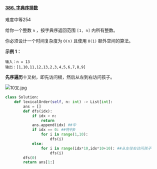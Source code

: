 #### [386. 字典序排数](https://leetcode-cn.com/problems/lexicographical-numbers/)

难度中等254

给你一个整数 `n` ，按字典序返回范围 `[1, n]` 内所有整数。

你必须设计一个时间复杂度为 `O(n)` 且使用 `O(1)` 额外空间的算法。

 

**示例 1：**

```
输入：n = 13
输出：[1,10,11,12,13,2,3,4,5,6,7,8,9]
```





**先序遍历**十叉树，即先访问根，然后从左到右访问孩子。

![10叉.jpg](https://pic.leetcode-cn.com/f3688ed7e01ca6f302c1f8321eb71ccac282319a77c4bbdd190f013c02fe48d7-10%E5%8F%89.jpg)

```python
class Solution:
    def lexicalOrder(self, n: int) -> List[int]:
        ans = []
        def dfs(idx):
            if idx > n:
                return 
            ans.append(idx) ##中
            if idx == 0: ##特判0
                for i in range(1,10):
                    dfs(i)
            else:
                for i in range(idx*10,idx*10+10): ##从左往右访问孩子
                    dfs(i)
        dfs(0)
        return ans[1:]
```

